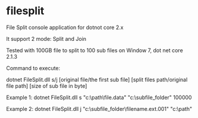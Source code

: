 # filesplit
File Split console application for dotnot core 2.x

It support 2 mode: Split and Join

Tested with 100GB file to split to 100 sub files on Window 7, dot net core 2.1.3

Command to execute:

dotnet FileSplit.dll s/j [original file/the first sub file] [split files path/original file path] [size of sub file in byte]

Example 1: dotnet FileSplit.dll s "c:\path\file.data"  "c:\subfile_folder" 100000

Example 2: dotnet FileSplit.dll j "c:\subfile_folder\filename.ext.001" "c:\path"
